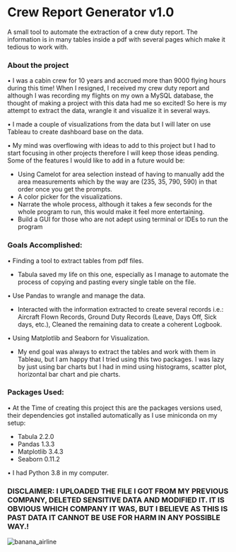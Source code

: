 # Crew Report Generator v1.0
A small tool to automate the extraction of a crew duty report. The information is in many tables inside a pdf with several pages which make it tedious to work with.

### About the project

• I was a cabin crew for 10 years and accrued more than 9000 flying hours during this time! When I resigned, I received my crew duty report and although I was recording my flights on my own a MySQL database, the thought of making a project with this data had me so excited! So here is my attempt to extract the data, wrangle it and visualize it in several ways.

• I made a couple of visualizations from the data but I will later on use Tableau to create dashboard base on the data.

• My mind was overflowing with ideas to add to this project but I had to start focusing in other projects therefore I will keep those ideas pending. Some of the features I would like to add in a future would be:
  - Using Camelot for area selection instead of having to manually add the area measurements which by the way are (235, 35, 790, 590) in that order once you get the prompts.
  - A color picker for the visualizations.
  - Narrate the whole process, although it takes a few seconds for the whole program to run, this would make it feel more entertaining.
  - Build a GUI for those who are not adept using terminal or IDEs to run the program

### Goals Accomplished:

• Finding a tool to extract tables from pdf files.
  - Tabula saved my life on this one, especially as I manage to automate the process of copying and pasting every single table on the file.

• Use Pandas to wrangle and manage the data.
  - Interacted with the information extracted to create several records i.e.: Aircraft Flown Records, Ground Duty Records (Leave, Days Off, Sick days, etc.), Cleaned the remaining data to create a coherent Logbook.
    
• Using Matplotlib and Seaborn for Visualization.
  - My end goal was always to extract the tables and work with them in Tableau, but I am happy that I tried using this two packages. I was lazy by just using bar charts but I had in mind using histograms, scatter plot, horizontal bar chart and pie charts.

### Packages Used:

• At the Time of creating this project this are the packages versions used, their dependencies got installed automatically as I use miniconda on my setup:
  - Tabula      2.2.0
  - Pandas      1.3.3
  - Matplotlib  3.4.3
  - Seaborn     0.11.2

• I had Python 3.8 in my computer.

### DISCLAIMER: I UPLOADED THE FILE I GOT FROM MY PREVIOUS COMPANY, DELETED SENSITIVE DATA AND MODIFIED IT. IT IS OBVIOUS WHICH COMPANY IT WAS, BUT I BELIEVE AS THIS IS PAST DATA IT CANNOT BE USE FOR HARM IN ANY POSSIBLE WAY.!

![banana_airline](https://user-images.githubusercontent.com/85826647/136093439-53e4595d-1497-4b5c-befd-801a836bf1f9.png)
